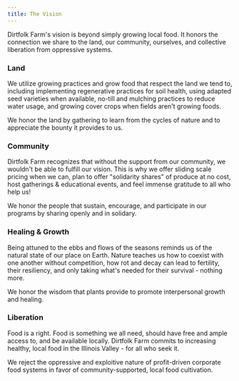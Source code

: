 ```yaml
---
title: The Vision
---
```


Dirtfolk Farm's vision is beyond simply growing local food. It honors the connection we share to the land, our community, ourselves, and collective liberation from oppressive systems.

### Land

We utilize growing practices and grow food that respect the land we tend to, including implementing regenerative practices for soil health, using adapted seed varieties when available, no-till and mulching practices to reduce water usage, and growing cover crops when fields aren't growing foods.

We honor the land by gathering to learn from the cycles of nature and to appreciate the bounty it provides to us.

### Community

Dirtfolk Farm recognizes that without the support from our community, we wouldn't be able to fulfill our vision. This is why we offer sliding scale pricing when we can, plan to offer "solidarity shares" of produce at no cost, host gatherings & educational events, and feel immense gratitude to all who help us!

We honor the people that sustain, encourage, and participate in our programs by sharing openly and in solidary.

### Healing & Growth

Being attuned to the ebbs and flows of the seasons reminds us of the natural state of our place on Earth. Nature teaches us how to coexist with one another without competition, how rot and decay can lead to fertility, their resiliency, and only taking what's needed for their survival - nothing more.

We honor the wisdom that plants provide to promote interpersonal growth and healing.

### Liberation

Food is a right. Food is something we all need, should have free and ample access to, and be available locally. Dirtfolk Farm commits to increasing healthy, local food in the Illinois Valley - for all who seek it.

We reject the oppressive and exploitive nature of profit-driven corporate food systems in favor of community-supported, local food cultivation.